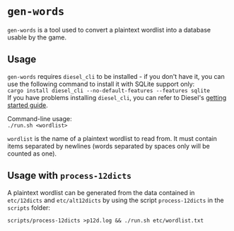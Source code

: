 # `gen-words`

`gen-words` is a tool used to convert a plaintext wordlist into a database
usable by the game.

## Usage

`gen-words` requires `diesel_cli` to be installed - if you don't have it, you
can use the following command to install it with SQLite support only:<br>
`cargo install diesel_cli --no-default-features --features sqlite`<br>
If you have problems installing `diesel_cli`, you can refer to Diesel's
[getting started guide](http://diesel.rs/guides/getting-started/).

Command-line usage:<br>
`./run.sh <wordlist>`

`wordlist` is the name of a plaintext wordlist to read from.  It must contain
items separated by newlines (words separated by spaces only will be counted as
one).

## Usage with `process-12dicts`

A plaintext wordlist can be generated from the data contained in `etc/12dicts`
and `etc/alt12dicts` by using the script `process-12dicts` in the `scripts`
folder:

`scripts/process-12dicts >p12d.log && ./run.sh etc/wordlist.txt`
